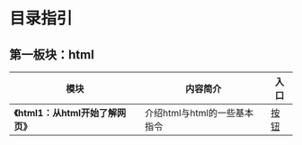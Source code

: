 # 目录指引

## 第一板块：html
| 模块 | 内容简介 | 入口 |
|------|-----------|------|
|**《html1：从html开始了解网页》**| 介绍html与html的一些基本指令 | [按钮](./html/html1：从html开始了解网页.md)|